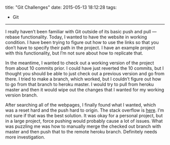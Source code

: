 title: "Git Challenges"
date: 2015-05-13 18:12:28
tags:
- Git
---
I really haven’t been familiar with Git outside of its basic push and pull —rebase functionality. Today, I wanted to have the website in working condition. I have been trying to figure out how to use the links so that you don’t have to specify their path in the project. I have an example project with this functionality, but I’m not sure about how to replicate that.

In the meantime, I wanted to check out a working version of the project from about 10 commits prior. I could have just reverted the 10 commits, but I thought you should be able to just check out a previous version and go from there. I tried to make a branch, which worked, but I couldn’t figure out how to go from that branch to heroku master. I would try to pull from heroku master and then it would wipe out the changes that I wanted for my working version branch.

After searching all of the webpages, I finally found what I wanted, which was a reset hard and the push hard to origin. The stack overflow is [here](http://stackoverflow.com/questions/17667023/git-how-to-reset-origin-master-to-a-commit). I’m not sure if that was the best solution. It was okay for a personal project, but in a large project, force pushing would probably cause a lot of issues. What was puzzling me was how to manually merge the checked out branch with master and then push that to the remote heroku branch. Definitely needs more investigation.
